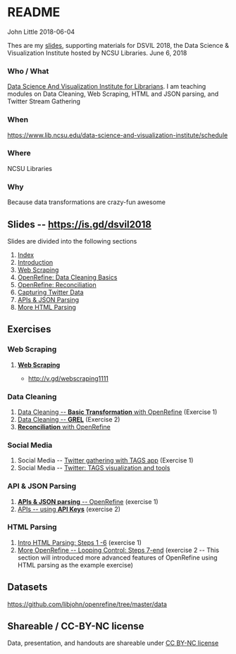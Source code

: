README
================
John Little
2018-06-04

<!-- README.md file generated from README.Rmd.  Edit .Rmd file -->
Thes are my [slides](http://www.johnlittle.info/dsvil2018/), supporting materials for DSVIL 2018, the Data Science & Visualization Institute hosted by NCSU Libraries. June 6, 2018

### Who / What

[Data Science And Visualization Institute for Librarians](https://www.lib.ncsu.edu/data-science-and-visualization-institute/). I am teaching modules on Data Cleaning, Web Scraping, HTML and JSON parsing, and Twitter Stream Gathering

### When

<https://www.lib.ncsu.edu/data-science-and-visualization-institute/schedule>

### Where

NCSU Libraries

### Why

Because data transformations are crazy-fun awesome

Slides -- <https://is.gd/dsvil2018>
-----------------------------------

Slides are divided into the following sections

1.  [Index](http://www.johnlittle.info/dsvil2018/)
2.  [Introduction](http://www.johnlittle.info/dsvil2018/intro_05.html)
3.  [Web Scraping](http://www.johnlittle.info/dsvil2018/webscraping_10.html)
4.  [OpenRefine: Data Cleaning Basics](http://www.johnlittle.info/dsvil2018/openrefine_cleaning_basics_20.html)
5.  [OpenRefine: Reconciliation](http://www.johnlittle.info/dsvil2018/openrefine_cleaning_reconciliation_30.html)
6.  [Capturing Twitter Data](http://www.johnlittle.info/dsvil2018/twitter_streams_TAGS_40.html)
7.  [APIs & JSON Parsing](http://www.johnlittle.info/dsvil2018/api_50.html)
8.  [More HTML Parsing](http://www.johnlittle.info/dsvil2018/parsing_html_openrefine_60.html)

Exercises
---------

### Web Scraping

1.  [**Web Scraping**](http://www.johnlittle.info/dsvil2018/webscraping_10.html#7)

    -   <http://v.gd/webscraping1111>

### Data Cleaning

1.  [Data Cleaning -- **Basic Transformation** with OpenRefine](https://libjohn.github.io/openrefine/start.html) (Exercise 1)
2.  [Data Cleaning -- **GREL**](https://libjohn.github.io/openrefine/grel.html) (Exercise 2)
3.  [**Reconciliation** with OpenRefine](https://libjohn.github.io/openrefine/hands-on-reconciliation.html)

### Social Media

1.  Social Media -- [Twitter gathering with TAGS app](http://www.johnlittle.info/dsvil2018/twitter_streams_tags_40#7) (Exercise 1)
2.  Social Media -- [Twitter: TAGS visualization and tools](http://www.johnlittle.info/dsvil2018/twitter_streams_tags_40#9)

### API & JSON Parsing

1.  [**APIs & JSON parsing** -- OpenRefine](https://libjohn.github.io/openrefine/hands-on-web-scraping.html) (exercise 1)
2.  [APIs -- using **API Keys**](https://libjohn.github.io/openrefine/hands-on-web-scraping.html#keys) (exercise 2)

### HTML Parsing

1.  [Intro HTML Parsing: Steps 1 -6](https://libjohn.github.io/openrefine/hands-on-html-parsing.html) (exercise 1)
2.  [More OpenRefine -- Looping Control: Steps 7-end](https://libjohn.github.io/openrefine/hands-on-html-parsing.html) (exercise 2 -- This section will introduced more advanced features of OpenRefine using HTML parsing as the example exercise)

Datasets
--------

<https://github.com/libjohn/openrefine/tree/master/data>

Shareable / CC-BY-NC license
----------------------------

Data, presentation, and handouts are shareable under [CC BY-NC license](https://creativecommons.org/licenses/by-nc/4.0/)
